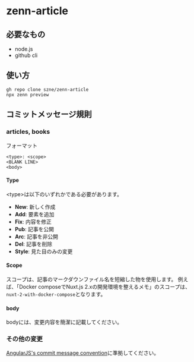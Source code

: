 # zenn-article

## 必要なもの
- node.js
- github cli

## 使い方

```fish
gh repo clone szne/zenn-article
npx zenn preview
```

## コミットメッセージ規則

### articles, books

フォーマット

```
<type>: <scope>
<BLANK LINE>
<body>
```

#### Type

\<type>は以下のいずれかである必要があります。
- **New**: 新しく作成
- **Add**: 要素を追加
- **Fix**: 内容を修正
- **Pub**: 記事を公開
- **Arc**: 記事を非公開
- **Del**: 記事を削除
- **Style**: 見た目のみの変更

#### Scope

スコープは、記事のマークダウンファイル名を短縮した物を使用します。
例えば、「Docker composeでNuxt.js 2.xの開発環境を整えるメモ」のスコープは、``nuxt-2-with-docker-compose``となります。

#### body

bodyには、変更内容を簡潔に記載してください。

### その他の変更

[AngularJS's commit message convention](https://zenn.dev/szn/articles/angularjs-commit-messeage-convention-jp)に準拠してください。
